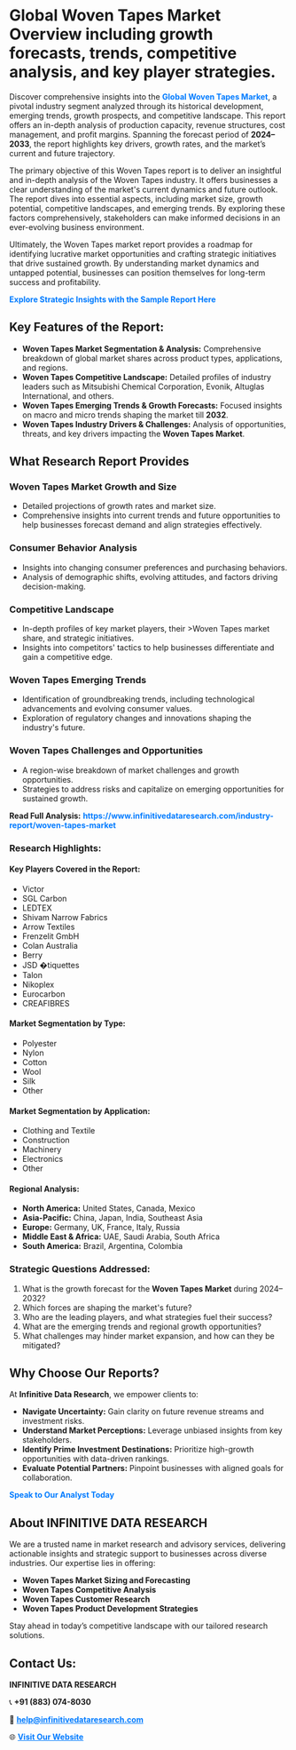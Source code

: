 <h1>Global Woven Tapes Market Overview including growth forecasts, trends, competitive analysis, and key player strategies.</h1>
<p>
Discover comprehensive insights into the 
<a href="https://www.infinitivedataresearch.com/industry-report/woven-tapes-market" rel="dofollow" style="color: #007BFF; text-decoration: none;"><strong>Global Woven Tapes Market</strong></a>, a pivotal industry segment analyzed through its historical development, emerging trends, growth prospects, and competitive landscape. This report offers an in-depth analysis of production capacity, revenue structures, cost management, and profit margins. Spanning the forecast period of <strong>2024–2033</strong>, the report highlights key drivers, growth rates, and the market’s current and future trajectory.
</p>
<p>
The primary objective of this Woven Tapes report is to deliver an insightful and in-depth analysis of the Woven Tapes industry. It offers businesses a clear understanding of the market's current dynamics and future outlook. The report dives into essential aspects, including market size, growth potential, competitive landscapes, and emerging trends. By exploring these factors comprehensively, stakeholders can make informed decisions in an ever-evolving business environment.
</p>
<p>
Ultimately, the Woven Tapes market report provides a roadmap for identifying lucrative market opportunities and crafting strategic initiatives that drive sustained growth. By understanding market dynamics and untapped potential, businesses can position themselves for long-term success and profitability.
</p>
<p>
<a href="https://www.infinitivedataresearch.com/request-sample/reportId=105198" style="color: #007BFF; text-decoration: none;"><strong>Explore Strategic Insights with the Sample Report Here</strong></a>
</p>

<h2>Key Features of the Report:</h2>
<ul>
<li><strong>Woven Tapes Market Segmentation & Analysis:</strong> Comprehensive breakdown of global market shares across product types, applications, and regions.</li>
<li><strong>Woven Tapes Competitive Landscape:</strong> Detailed profiles of industry leaders such as Mitsubishi Chemical Corporation, Evonik, Altuglas International, and others.</li>
<li><strong>Woven Tapes Emerging Trends & Growth Forecasts:</strong> Focused insights on macro and micro trends shaping the market till <strong>2032</strong>.</li>
<li><strong>Woven Tapes Industry Drivers & Challenges:</strong> Analysis of opportunities, threats, and key drivers impacting the <strong>Woven Tapes Market</strong>.</li>
</ul>

<h2>What Research Report Provides</h2>
<h3>Woven Tapes Market Growth and Size</h3>
<ul>
<li>Detailed projections of growth rates and market size.</li>
<li>Comprehensive insights into current trends and future opportunities to help businesses forecast demand and align strategies effectively.</li>
</ul>

<h3>Consumer Behavior Analysis</h3>
<ul>
<li>Insights into changing consumer preferences and purchasing behaviors.</li>
<li>Analysis of demographic shifts, evolving attitudes, and factors driving decision-making.</li>
</ul>

<h3>Competitive Landscape</h3>
<ul>
<li>In-depth profiles of key market players, their >Woven Tapes market share, and strategic initiatives.</li>
<li>Insights into competitors' tactics to help businesses differentiate and gain a competitive edge.</li>
</ul>

<h3>Woven Tapes Emerging Trends</h3>
<ul>
<li>Identification of groundbreaking trends, including technological advancements and evolving consumer values.</li>
<li>Exploration of regulatory changes and innovations shaping the industry's future.</li>
</ul>

<h3>Woven Tapes Challenges and Opportunities</h3>
<ul>
<li>A region-wise breakdown of market challenges and growth opportunities.</li>
<li>Strategies to address risks and capitalize on emerging opportunities for sustained growth.</li>
</ul>
<p><strong>Read Full Analysis:</strong> <a href="https://www.infinitivedataresearch.com/industry-report/woven-tapes-market" rel="dofollow" style="color: #007BFF; text-decoration: none;"><strong>https://www.infinitivedataresearch.com/industry-report/woven-tapes-market</strong></a></p>
<h3>Research Highlights:</h3>
<h4>Key Players Covered in the Report:</h4>
<ul><li>Victor</li><li>SGL Carbon</li><li>LEDTEX</li><li>Shivam Narrow Fabrics</li><li>Arrow Textiles</li><li>Frenzelit GmbH</li><li>Colan Australia</li><li>Berry</li><li>JSD �tiquettes</li><li>Talon</li><li>Nikoplex</li><li>Eurocarbon</li><li>CREAFIBRES</li></ul>
<h4>Market Segmentation by Type:</h4>
<ul><li>Polyester</li><li>Nylon</li><li>Cotton</li><li>Wool</li><li>Silk</li><li>Other</li></ul>
<h4>Market Segmentation by Application:</h4>
<ul><li>Clothing and Textile</li><li>Construction</li><li>Machinery</li><li>Electronics</li><li>Other</li></ul>

<h4>Regional Analysis:</h4>
<ul>
<li><strong>North America:</strong> United States, Canada, Mexico</li>
<li><strong>Asia-Pacific:</strong> China, Japan, India, Southeast Asia</li>
<li><strong>Europe:</strong> Germany, UK, France, Italy, Russia</li>
<li><strong>Middle East & Africa:</strong> UAE, Saudi Arabia, South Africa</li>
<li><strong>South America:</strong> Brazil, Argentina, Colombia</li>
</ul>

<h3>Strategic Questions Addressed:</h3>
<ol>
<li>What is the growth forecast for the <strong>Woven Tapes Market</strong> during 2024–2032?</li>
<li>Which forces are shaping the market's future?</li>
<li>Who are the leading players, and what strategies fuel their success?</li>
<li>What are the emerging trends and regional growth opportunities?</li>
<li>What challenges may hinder market expansion, and how can they be mitigated?</li>
</ol>

<h2>Why Choose Our Reports?</h2>
<p>At <strong>Infinitive Data Research</strong>, we empower clients to:</p>
<ul>
<li><strong>Navigate Uncertainty:</strong> Gain clarity on future revenue streams and investment risks.</li>
<li><strong>Understand Market Perceptions:</strong> Leverage unbiased insights from key stakeholders.</li>
<li><strong>Identify Prime Investment Destinations:</strong> Prioritize high-growth opportunities with data-driven rankings.</li>
<li><strong>Evaluate Potential Partners:</strong> Pinpoint businesses with aligned goals for collaboration.</li>
</ul>
<p><a href="https://www.infinitivedataresearch.com/industry-report/woven-tapes-market" rel="dofollow" style="color: #007BFF; text-decoration: none;"><strong>Speak to Our Analyst Today</strong></a></p>

<h2>About INFINITIVE DATA RESEARCH</h2>
<p>We are a trusted name in market research and advisory services, delivering actionable insights and strategic support to businesses across diverse industries. Our expertise lies in offering:</p>
<ul>
<li><strong>Woven Tapes Market Sizing and Forecasting</strong></li>
<li><strong>Woven Tapes Competitive Analysis</strong></li>
<li><strong>Woven Tapes Customer Research</strong></li>
<li><strong>Woven Tapes Product Development Strategies</strong></li>
</ul>
<p>Stay ahead in today’s competitive landscape with our tailored research solutions.</p>

<h2>Contact Us:</h2>
<p><strong>INFINITIVE DATA RESEARCH</strong></p>
<p>📞 <strong>+91 (883) 074-8030</strong></p>
<p>📧 <strong><a href="mailto:help@infinitivedataresearch.com" style="color: #007BFF;">help@infinitivedataresearch.com</a></strong></p>
<p>🌐 <strong><a href="https://www.infinitivedataresearch.com" rel="dofollow" style="color: #007BFF;">Visit Our Website</a></strong></p>